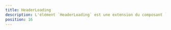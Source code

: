 ```yaml
---
title: HeaderLoading
description: L'élément `HeaderLoading` est une extension du composant `VSkeletonLoader`, il est utilisé pour afficher un élément de chargement avec des dimensions personnalisées.
position: 16
---
```


<doc-tabs light>

<doc-tab-item label="Utilisation">
<doc-usage name="header-loading"></doc-usage>
</doc-tab-item>

<doc-tab-item label="API">
<doc-api name="header-loading"></doc-api>
</doc-tab-item>

</doc-tabs>
